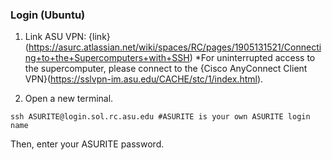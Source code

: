 ### Login (Ubuntu)
1. Link ASU VPN: {link}(https://asurc.atlassian.net/wiki/spaces/RC/pages/1905131521/Connecting+to+the+Supercomputers+with+SSH)
*For uninterrupted access to the supercomputer, please connect to the {Cisco AnyConnect Client VPN}(https://sslvpn-im.asu.edu/CACHE/stc/1/index.html).

2. Open a new terminal.
```
ssh ASURITE@login.sol.rc.asu.edu #ASURITE is your own ASURITE login name
```
Then, enter your ASURITE password.
